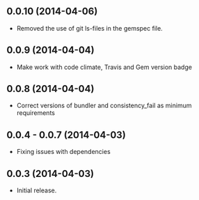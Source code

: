 ## 0.0.10 (2014-04-06)

 * Removed the use of git ls-files in the gemspec file.

## 0.0.9 (2014-04-04)

 * Make work with code climate, Travis and Gem version badge

## 0.0.8 (2014-04-04)

 * Correct versions of bundler and consistency_fail as minimum requirements

## 0.0.4 - 0.0.7 (2014-04-03)

 * Fixing issues with dependencies

## 0.0.3 (2014-04-03)

 * Initial release.

